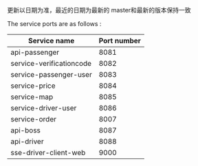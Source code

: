 更新以日期为准，最近的日期为最新的
master和最新的版本保持一致

The service ports are as follows :


| Service name             | Port number |
|--------------------------|-------------|
| api-passenger            | 8081        |
| service-verificationcode | 8082        |
| service-passenger-user   | 8083        |
| service-price            | 8084        |
| service-map              | 8085        |
| service-driver-user      | 8086        |
| service-order            | 8007        |
| api-boss                 | 8087        |
| api-driver               | 8088        |
| sse-driver-client-web    | 9000        |
